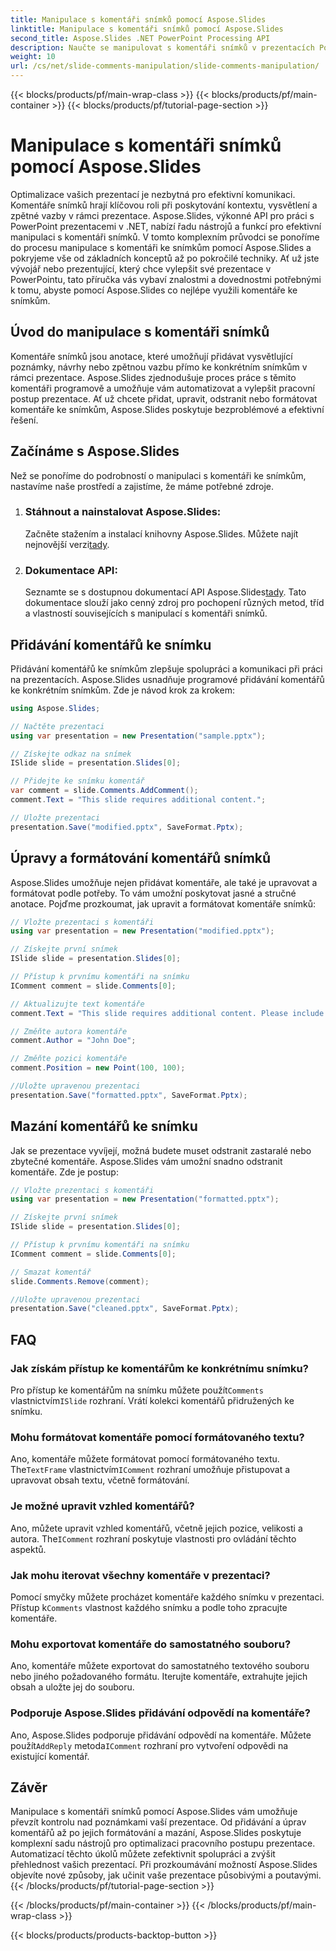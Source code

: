 ```yaml
---
title: Manipulace s komentáři snímků pomocí Aspose.Slides
linktitle: Manipulace s komentáři snímků pomocí Aspose.Slides
second_title: Aspose.Slides .NET PowerPoint Processing API
description: Naučte se manipulovat s komentáři snímků v prezentacích PowerPoint pomocí Aspose.Slides API for .NET. Prozkoumejte podrobné průvodce a příklady zdrojového kódu pro přidávání, úpravy a formátování komentářů ke snímkům.
weight: 10
url: /cs/net/slide-comments-manipulation/slide-comments-manipulation/
---
```


{{< blocks/products/pf/main-wrap-class >}}
{{< blocks/products/pf/main-container >}}
{{< blocks/products/pf/tutorial-page-section >}}

# Manipulace s komentáři snímků pomocí Aspose.Slides


Optimalizace vašich prezentací je nezbytná pro efektivní komunikaci. Komentáře snímků hrají klíčovou roli při poskytování kontextu, vysvětlení a zpětné vazby v rámci prezentace. Aspose.Slides, výkonné API pro práci s PowerPoint prezentacemi v .NET, nabízí řadu nástrojů a funkcí pro efektivní manipulaci s komentáři snímků. V tomto komplexním průvodci se ponoříme do procesu manipulace s komentáři ke snímkům pomocí Aspose.Slides a pokryjeme vše od základních konceptů až po pokročilé techniky. Ať už jste vývojář nebo prezentující, který chce vylepšit své prezentace v PowerPointu, tato příručka vás vybaví znalostmi a dovednostmi potřebnými k tomu, abyste pomocí Aspose.Slides co nejlépe využili komentáře ke snímkům.

## Úvod do manipulace s komentáři snímků

Komentáře snímků jsou anotace, které umožňují přidávat vysvětlující poznámky, návrhy nebo zpětnou vazbu přímo ke konkrétním snímkům v rámci prezentace. Aspose.Slides zjednodušuje proces práce s těmito komentáři programově a umožňuje vám automatizovat a vylepšit pracovní postup prezentace. Ať už chcete přidat, upravit, odstranit nebo formátovat komentáře ke snímkům, Aspose.Slides poskytuje bezproblémové a efektivní řešení.

## Začínáme s Aspose.Slides

Než se ponoříme do podrobností o manipulaci s komentáři ke snímkům, nastavíme naše prostředí a zajistíme, že máme potřebné zdroje.

1. ### Stáhnout a nainstalovat Aspose.Slides: 
	 Začněte stažením a instalací knihovny Aspose.Slides. Můžete najít nejnovější verzi[tady](https://releases.aspose.com/slides/net/).

2. ### Dokumentace API: 
	 Seznamte se s dostupnou dokumentací API Aspose.Slides[tady](https://reference.aspose.com/slides/net/). Tato dokumentace slouží jako cenný zdroj pro pochopení různých metod, tříd a vlastností souvisejících s manipulací s komentáři snímků.

## Přidávání komentářů ke snímku

Přidávání komentářů ke snímkům zlepšuje spolupráci a komunikaci při práci na prezentacích. Aspose.Slides usnadňuje programové přidávání komentářů ke konkrétním snímkům. Zde je návod krok za krokem:

```csharp
using Aspose.Slides;

// Načtěte prezentaci
using var presentation = new Presentation("sample.pptx");

// Získejte odkaz na snímek
ISlide slide = presentation.Slides[0];

// Přidejte ke snímku komentář
var comment = slide.Comments.AddComment();
comment.Text = "This slide requires additional content.";

// Uložte prezentaci
presentation.Save("modified.pptx", SaveFormat.Pptx);
```

## Úpravy a formátování komentářů snímků

Aspose.Slides umožňuje nejen přidávat komentáře, ale také je upravovat a formátovat podle potřeby. To vám umožní poskytovat jasné a stručné anotace. Pojďme prozkoumat, jak upravit a formátovat komentáře snímků:

```csharp
// Vložte prezentaci s komentáři
using var presentation = new Presentation("modified.pptx");

// Získejte první snímek
ISlide slide = presentation.Slides[0];

// Přístup k prvnímu komentáři na snímku
IComment comment = slide.Comments[0];

// Aktualizujte text komentáře
comment.Text = "This slide requires additional content. Please include relevant statistics.";

// Změňte autora komentáře
comment.Author = "John Doe";

// Změňte pozici komentáře
comment.Position = new Point(100, 100);

//Uložte upravenou prezentaci
presentation.Save("formatted.pptx", SaveFormat.Pptx);
```

## Mazání komentářů ke snímku

Jak se prezentace vyvíjejí, možná budete muset odstranit zastaralé nebo zbytečné komentáře. Aspose.Slides vám umožní snadno odstranit komentáře. Zde je postup:

```csharp
// Vložte prezentaci s komentáři
using var presentation = new Presentation("formatted.pptx");

// Získejte první snímek
ISlide slide = presentation.Slides[0];

// Přístup k prvnímu komentáři na snímku
IComment comment = slide.Comments[0];

// Smazat komentář
slide.Comments.Remove(comment);

//Uložte upravenou prezentaci
presentation.Save("cleaned.pptx", SaveFormat.Pptx);
```

## FAQ

### Jak získám přístup ke komentářům ke konkrétnímu snímku?

Pro přístup ke komentářům na snímku můžete použít`Comments` vlastnictvím`ISlide` rozhraní. Vrátí kolekci komentářů přidružených ke snímku.

### Mohu formátovat komentáře pomocí formátovaného textu?

 Ano, komentáře můžete formátovat pomocí formátovaného textu. The`TextFrame` vlastnictvím`IComment` rozhraní umožňuje přistupovat a upravovat obsah textu, včetně formátování.

### Je možné upravit vzhled komentářů?

 Ano, můžete upravit vzhled komentářů, včetně jejich pozice, velikosti a autora. The`IComment` rozhraní poskytuje vlastnosti pro ovládání těchto aspektů.

### Jak mohu iterovat všechny komentáře v prezentaci?

 Pomocí smyčky můžete procházet komentáře každého snímku v prezentaci. Přístup k`Comments` vlastnost každého snímku a podle toho zpracujte komentáře.

### Mohu exportovat komentáře do samostatného souboru?

Ano, komentáře můžete exportovat do samostatného textového souboru nebo jiného požadovaného formátu. Iterujte komentáře, extrahujte jejich obsah a uložte jej do souboru.

### Podporuje Aspose.Slides přidávání odpovědí na komentáře?

 Ano, Aspose.Slides podporuje přidávání odpovědí na komentáře. Můžete použít`AddReply` metoda`IComment` rozhraní pro vytvoření odpovědi na existující komentář.

## Závěr

Manipulace s komentáři snímků pomocí Aspose.Slides vám umožňuje převzít kontrolu nad poznámkami vaší prezentace. Od přidávání a úprav komentářů až po jejich formátování a mazání, Aspose.Slides poskytuje komplexní sadu nástrojů pro optimalizaci pracovního postupu prezentace. Automatizací těchto úkolů můžete zefektivnit spolupráci a zvýšit přehlednost vašich prezentací. Při prozkoumávání možností Aspose.Slides objevíte nové způsoby, jak učinit vaše prezentace působivými a poutavými.
{{< /blocks/products/pf/tutorial-page-section >}}

{{< /blocks/products/pf/main-container >}}
{{< /blocks/products/pf/main-wrap-class >}}

{{< blocks/products/products-backtop-button >}}
